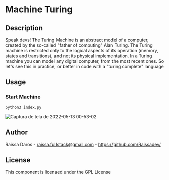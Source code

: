 # Machine Turing

## Description

Speak devs! The Turing Machine is an abstract model of a computer, created by the so-called "father of computing" Alan Turing. The Turing machine is restricted only to the logical aspects of its operation (memory, states and transitions), and not its physical implementation. In a Turing machine you can model any digital computer, from the most recent ones.
So let's see this in practice, or better in code with a "turing complete" language

## Usage

### Start Machine
```shell
python3 index.py
```
![Captura de tela de 2022-05-13 00-53-02](https://user-images.githubusercontent.com/82960240/168209011-9c3fcdfc-3600-4cbe-a17d-3b59cbe68619.png)

## Author
Raissa Daros - raissa.fullstack@gmail.com - https://github.com/Raissadev/

## License
This component is licensed under the GPL License
